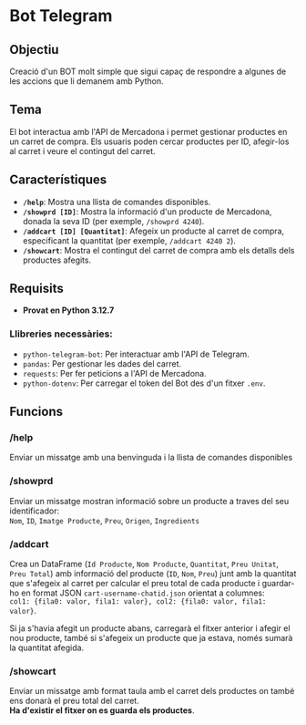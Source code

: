 # Bot Telegram

## Objectiu
Creació d'un BOT molt simple que sigui capaç de respondre a algunes de les accions que li demanem amb Python.

## Tema
El bot interactua amb l'API de Mercadona i permet gestionar productes en un carret de compra. Els usuaris poden cercar productes per ID, afegir-los al carret i veure el contingut del carret.

## Característiques

- **`/help`**: Mostra una llista de comandes disponibles.
- **`/showprd [ID]`**: Mostra la informació d'un producte de Mercadona, donada la seva ID (per exemple, `/showprd 4240`).
- **`/addcart [ID] [Quantitat]`**: Afegeix un producte al carret de compra, especificant la quantitat (per exemple, `/addcart 4240 2`).
- **`/showcart`**: Mostra el contingut del carret de compra amb els detalls dels productes afegits.

## Requisits

- **Provat en Python 3.12.7**
  
### Llibreries necessàries:

- `python-telegram-bot`: Per interactuar amb l'API de Telegram.
- `pandas`: Per gestionar les dades del carret.
- `requests`: Per fer peticions a l'API de Mercadona.
- `python-dotenv`: Per carregar el token del Bot des d'un fitxer `.env`.

## Funcions

### /help
Enviar un missatge amb una benvinguda i la llista de comandes disponibles 

### /showprd
Enviar un missatge mostran informació sobre un producte a traves del seu identificador:  
`Nom`, `ID`, `Imatge Producte`, `Preu`, `Origen`, `Ingredients`

### /addcart
Crea un DataFrame (`Id Producte`, `Nom Producte`, `Quantitat`, `Preu Unitat`, `Preu Total`) amb informació del producte (`ID`, `Nom`, `Preu`) junt amb la quantitat que s'afegeix
al carret per calcular el preu total de cada producte i guardar-ho en format JSON `cart-username-chatid.json` orientat a columnes:  
`col1: {fila0: valor, fila1: valor}, col2: {fila0: valor, fila1: valor}`.  

Si ja s'havia afegit un producte abans, carregarà el fitxer anterior i afegir el nou producte, també si s'afegeix un producte que ja estava, només sumarà la quantitat afegida.

### /showcart
Enviar un missatge amb format taula amb el carret dels productes on també ens donarà el preu total del carret.  
**Ha d'existir el fitxer on es guarda els productes**.
